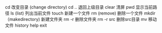 cd 改变目录 (change directory)
cd .. 退回上级目录
clear 清屏
pwd 显示当前路径
ls (list) 列出当前文件
touch 新建一个文件
rm (remove) 删除一个文件
mkdir （makedirectory) 新建文件夹
rm -r 删除文件夹
rm -r src 删除src目录
mv 移动文件
history
help
exit
 